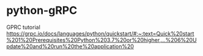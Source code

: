# python-gRPC
GPRC tutorial https://grpc.io/docs/languages/python/quickstart/#:~:text=Quick%20start%201%20Prerequisites%20Python%203.7%20or%20higher,...%206%20Update%20and%20run%20the%20application%20

